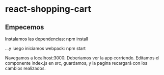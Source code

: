 # react-shopping-cart

## Empecemos
Instalamos las dependencias:
npm install

...y luego iniciamos webpack:
npm start 

Navegamos a localhost:3000. Deberiamos ver la app corriendo. Editamos el componente index.js en src, guardamos, y la pagina recargará con los cambios realizados.
